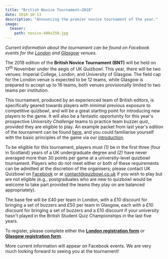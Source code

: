 ```yaml
---
title: "British Novice Tournament–2018"
date: 2018-10-13
description: "Announcing the premier novice tournament of the year."
image:
  teaser:
    path: novice-400x250.jpg
---
```


_Current information about the tournament can be found on Facebook events for the [London](https://www.facebook.com/events/170074193930763/) and [Glasgow](https://www.facebook.com/events/1875498059224145/) venues._

The 2018 edition of the **British Novice Tournament (BNT)** will be held on 17<sup>th</sup> November under the aegis of UK Quizbowl. This year, there will be two venues: Imperial College, London, and University of Glasgow. The field cap for the London venue is expected to be 12 teams, while Glasgow is prepared to accept up to 16 teams, both venues provisionally limited to two teams per institution.

This tournament, produced by an experienced team of British editors, is specifically geared towards players with minimal previous exposure to competitive quizbowl, and will be a great starting point for introducing new players to the game. It will also be a fantastic opportunity for this year's prospective _University Challenge_ teams to practice team buzzer quiz, provided they are eligible to play. An example packet from last year's edition of the tournament can be found [here](/novice2017.pdf), and you could familiarise yourself with the basic principles of the game via our [introduction](/resources/intro-to-qb).

To be eligible for this tournament, players must _(1)_ be in the first three (four in Scotland) years of a UK undergraduate degree and _(2)_ have never averaged more than 30 points per game at a university-level quizbowl tournament. Players who do not meet either or both of these requirements can be admitted at the discretion of the organisers; please contact UK Quizbowl on [Facebook](https://www.facebook.com/quizbowluk/) or at <contact@quizbowl.co.uk> if you wish to play but are not eligible (e.g., postgraduates who are new to quizbowl would be welcome to take part provided the teams they play on are balanced appropriately).

The base fee will be £40 per team in London, with a £10 discount for bringing a set of buzzers and £50 per team in Glasgow, each with a £10 discount for bringing a set of buzzers and a £10 discount if your university hasn't played in the British Student Quiz Championships in the last five years.

To register, please complete either the [**London registration form**](https://docs.google.com/forms/d/1RvbimUAmF6N_BZzWpIa6JJDvm0feNkSKKJCEprGMQkE/) or [**Glasgow registration form**](https://docs.google.com/forms/d/1BvBkljBsUFJd79bICuQgoQOhtW0VsPS5LkMIbFEC5KA).

More current information will appear on Facebook events. We are very much looking forward to seeing you at the tournament!

